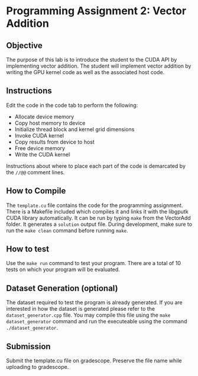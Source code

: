 
# Programming Assignment 2: Vector Addition

## Objective

The purpose of this lab is to introduce the student to the CUDA API by implementing vector addition. The student will implement vector addition by writing the GPU kernel code as well as the associated host code.

## Instructions

Edit the code in the code tab to perform the following:

- Allocate device memory
- Copy host memory to device
- Initialize thread block and kernel grid dimensions
- Invoke CUDA kernel
- Copy results from device to host
- Free device memory
- Write the CUDA kernel

Instructions about where to place each part of the code is demarcated by the `//@@` comment lines.

## How to Compile

The `template.cu` file contains the code for the programming assignment. There is a Makefile included which compiles it and links it with the libgputk CUDA library automatically. It can be run by typing `make` from the VectorAdd folder. It generates a `solution` output file. During development, make sure to run the `make clean` command before running `make`. 

## How to test

Use the `make run` command to test your program. There are a total of 10 tests on which your program will be evaluated.

## Dataset Generation (optional)

The dataset required to test the program is already generated. If you are interested in how the dataset is generated please refer to the `dataset_generator.cpp` file. You may compile this file using the `make dataset_generator` command and run the executeable using the command `./dataset_generator`. 

## Submission

Submit the template.cu file on gradescope. Preserve the file name while uploading to gradescope.
